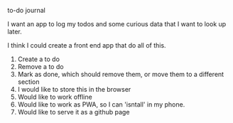 to-do journal

I want an app to log my todos and some curious data that I want to look up later.

I think I could create a front end app that do all of this.

1. Create a to do
2. Remove a to do
3. Mark as done, which should remove them, or move them to a different section
4. I would like to store this in the browser
5. Would like to work offline
6. Would like to work as PWA, so I can 'isntall' in my phone.
7. Would like to serve it as a github page